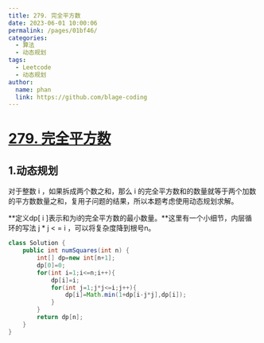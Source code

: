 ```yaml
---
title: 279. 完全平方数
date: 2023-06-01 10:00:06
permalink: /pages/01bf46/
categories:
  - 算法
  - 动态规划
tags:
  - Leetcode
  - 动态规划
author: 
  name: phan
  link: https://github.com/blage-coding
---
```

# [279. 完全平方数](https://leetcode.cn/problems/perfect-squares/)

## 1.动态规划

对于整数 i ，如果拆成两个数之和，那么 i 的完全平方数和的数量就等于两个加数的平方数数量之和，复用子问题的结果，所以本题考虑使用动态规划求解。

**定义dp\[ i \]表示和为i的完全平方数的最小数量。**这里有一个小细节，内层循环的写法 j * j < = i ，可以将复杂度降到根号n。

```java
class Solution {
    public int numSquares(int n) {
        int[] dp=new int[n+1];
        dp[0]=0;
        for(int i=1;i<=n;i++){
            dp[i]=i;
            for(int j=1;j*j<=i;j++){
                dp[i]=Math.min(1+dp[i-j*j],dp[i]);
            }
        }
        return dp[n];
    }
}
```